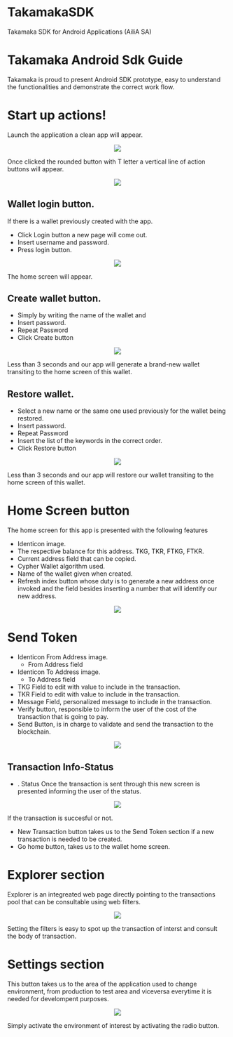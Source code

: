 # TakamakaSDK
Takamaka SDK for Android Applications (AiliA SA)

# Takamaka Android Sdk Guide
Takamaka is proud to present Android SDK prototype, easy to understand the functionalities and demonstrate the correct work flow.

# Start up actions!
Launch the application a clean app will appear.
 
 <p align="center">
	<img src="https://downloads.takamaka.dev/FILES/AndroidSdk/fig11.jpeg" />
</p>

Once clicked the rounded button with T letter a vertical line of action buttons will appear.

 <p align="center">
	<img src="https://downloads.takamaka.dev/FILES/AndroidSdk/fig22.jpeg" />
</p>

## Wallet login button.
If there is a wallet previously created with the app. 

 - Click Login button a new page will come out.
 - Insert username and password. 
 - Press login button.



<p align="center">
	<img src="https://downloads.takamaka.dev/FILES/AndroidSdk/fig33_fix.jpeg" />
</p>
The home screen will appear.

## Create wallet button.
- Simply by writing the name of the wallet and 
- Insert password.
- Repeat Password
- Click Create button
<p align="center">
	<img src="https://downloads.takamaka.dev/FILES/AndroidSdk/fig44.jpeg" />
</p>

Less than 3 seconds and our app will generate a brand-new wallet transiting to the home screen of this wallet. 



## Restore wallet.
- Select a new name or the same one used previously for the wallet being restored.
- Insert password.
- Repeat Password
- Insert the list of the keywords in the correct order.
- Click Restore button

<p align="center">
	<img src="https://downloads.takamaka.dev/FILES/AndroidSdk/fig55.jpeg" />
</p>

Less than 3 seconds and our app will restore our wallet transiting to the home screen of this wallet.


 


# Home Screen button 
The home screen for this app is presented with the following features 

- Identicon image.
- The respective balance for this address. TKG, TKR, FTKG, FTKR.
- Current address field that can be copied.
- Cypher Wallet algorithm used.
- Name of the wallet given when created.
- Refresh index button whose duty is to generate a new address once invoked and the field besides inserting a number that will identify our new address.

<p align="center">
	<img src="https://downloads.takamaka.dev/FILES/AndroidSdk/fig66.jpeg" />
</p>

# Send Token
- Identicon From Address image.
	- From Address field
- Identicon To Address image.
	- To Address field 	
- TKG Field to edit with value to include in the transaction.
- TKR Field to edit with value to include in the transaction.
- Message Field, personalized message to include in the transaction.
- Verify button, responsible to inform the user of the cost of the transaction that is going to pay.
- Send Button, is in charge to validate and send the transaction to the blockchain.

<p align="center">
	<img src="https://downloads.takamaka.dev/FILES/AndroidSdk/fig77.jpeg" />
</p>


## Transaction Info-Status
- . Status
Once the transaction is sent through this new screen is presented informing the user of the status. 

<p align="center">
	<img src="https://downloads.takamaka.dev/FILES/AndroidSdk/fig99_fix.jpeg" />
</p>

If the transaction is succesful or not.

- New Transaction button takes us to the Send Token section if a new transaction is needed to be created.
- Go home button, takes us to the wallet home screen.

# Explorer section
Explorer is an integreated web page directly pointing to the transactions pool that can be consultable using web filters. 
<p align="center">
	<img src="https://downloads.takamaka.dev/FILES/AndroidSdk/fig88_fix.jpeg" />
</p>
Setting the filters is easy to spot up the transaction of interst and consult the body of transaction.

# Settings section
This button takes us to the area of the application used to change environment, from production to test area and viceversa everytime it is needed for develompent purposes.

<p align="center">
	<img src="https://downloads.takamaka.dev/FILES/AndroidSdk/fig100.jpeg" />
</p>
Simply activate the environment of interest by activating the radio button.
